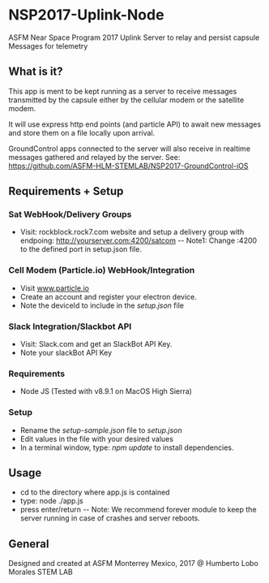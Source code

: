 # NSP2017-Uplink-Node
ASFM Near Space Program 2017
Uplink Server to relay and persist capsule Messages for telemetry

## What is it?
This app is ment to be kept running as a server to receive messages transmitted by the capsule
either by the cellular modem or the satellite modem. 

It will use express http end points (and particle API) to await new messages and store them on a file locally 
upon arrival. 

GroundControl apps connected to the server will also receive in realtime messages gathered and relayed by the server.
See: https://github.com/ASFM-HLM-STEMLAB/NSP2017-GroundControl-iOS


## Requirements + Setup

### Sat WebHook/Delivery Groups
- Visit: rockblock.rock7.com website and setup a delivery group with endpoing: http://yourserver.com:4200/satcom
-- Note1: Change :4200 to the defined port in setup.json file.

### Cell Modem (Particle.io) WebHook/Integration
- Visit www.particle.io 
- Create an account and register your electron device. 
- Note the deviceId to include in the *setup.json* file

### Slack Integration/Slackbot API
- Visit: Slack.com and get an SlackBot API Key.
- Note your slackBot API Key

### Requirements
- Node JS (Tested with v8.9.1 on MacOS High Sierra)

### Setup
- Rename the *setup-sample.json* file to *setup.json*
- Edit values in the file with your desired values
- In a terminal window, type: *npm update* to install dependencies.

## Usage
- cd to the directory where app.js is contained
- type: node ./app.js 
- press enter/return
-- Note: We recommend forever module to keep the server running in case of crashes and server reboots.

## General
Designed and created at ASFM Monterrey Mexico, 2017 @ Humberto Lobo Morales STEM LAB
